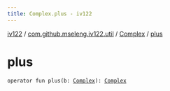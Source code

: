 ```yaml
---
title: Complex.plus - iv122
---
```


[iv122](../../index.md) / [com.github.mseleng.iv122.util](../index.md) / [Complex](index.md) / [plus](.)

# plus

`operator fun plus(b: `[`Complex`](index.md)`): `[`Complex`](index.md)